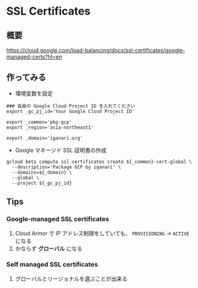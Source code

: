 # SSL Certificates

## 概要

https://cloud.google.com/load-balancing/docs/ssl-certificates/google-managed-certs?hl=en

## 作ってみる

+ 環境変数を設定

```
### 自身の Google Cloud Project ID を入れてください
export _gc_pj_id='Your Google Cloud Project ID'

export _common='pkg-gcp'
export _region='asia-northeast1'

export _domain='iganari.org'
```

+ Google マネージド SSL 証明書の作成

```
gcloud beta compute ssl-certificates create ${_common}-cert-global \
  --description='Package GCP by iganari' \
  --domains=${_domain} \
  --global \
  --project ${_gc_pj_id}
```

## Tips

### Google-managed SSL certificates

1. Cloud Armor で IP アドレス制限をしていても、 `PROVISIONING` -> `ACTIVE`　になる
1. かならず **グローバル** になる

### Self managed SSL certificates

1. グローバルとリージョナルを選ぶことが出来る
